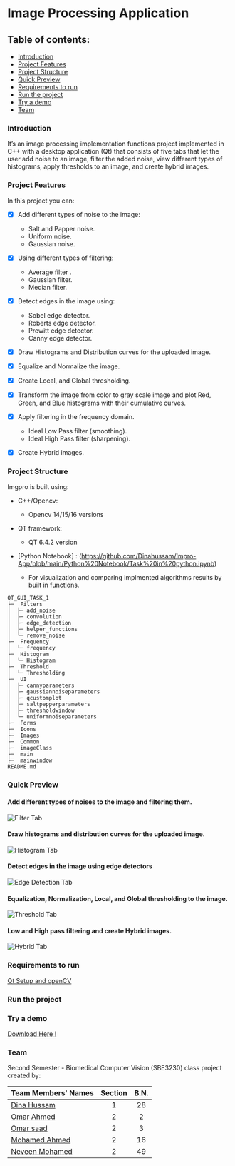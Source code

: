 # Image Processing Application

## Table of contents:
- [Introduction](#introduction)
- [Project Features](#project-features)
- [Project Structure](#project-structure)
- [Quick Preview](#quick-preview)
- [Requirements to run](#Requirements-to-run)
- [Run the project](#Run-the-project)
- [Try a demo](#Try-a-demo)
- [Team]()


### Introduction
It’s an image processing implementation functions project implemented in C++ with a desktop application (Qt) that consists of five tabs that let the user add noise to an image, filter the added noise, view different types of histograms, apply thresholds to an image, and create hybrid images. 

### Project Features
In this project you can:
- [x] Add different types of noise to the image:
  - Salt and Papper noise.
  - Uniform noise.
  - Gaussian noise.
- [x] Using different types of filtering:
  - Average filter .
  - Gaussian filter.
  - Median filter.
- [x] Detect edges in the image using:
  - Sobel edge detector.
  - Roberts edge detector.
  - Prewitt edge detector.
  - Canny edge detector.
- [x] Draw Histograms and Distribution curves for the uploaded image.
- [x] Equalize and Normalize the image.
- [x] Create Local, and Global thresholding.
- [x] Transform the image from color to gray scale image and plot Red, Green, and Blue histograms with their cumulative curves.
- [x] Apply filtering in the frequency domain.
  - Ideal Low Pass filter (smoothing).
  - Ideal High Pass filter (sharpening).
- [x] Create Hybrid images.


### Project Structure
Imgpro is built using:
- C++/Opencv:
  - Opencv 14/15/16 versions

- QT framework:
  - QT 6.4.2 version
  
 - [Python Notebook] : (https://github.com/Dinahussam/Impro-App/blob/main/Python%20Notebook/Task%20in%20python.ipynb)
    - For visualization and comparing implmented algorithms results by built in functions. 
  
```
QT_GUI_TASK_1
├─  Filters
│  ├─ add_noise 
│  ├─ convolution
│  ├─ edge_detection
│  ├─ helper_functions
│  └─ remove_noise
├─  Frequency
│  └─ frequency
├─  Histogram
│  └─ Histogram
├─  Threshold
│  └─ Thresholding
├─  UI
│  ├─ cannyparameters 
│  ├─ gaussiannoiseparameters
│  ├─ qcustomplot
│  ├─ saltpepperparameters
│  ├─ thresholdwindow
│  └─ uniformnoiseparameters
├─  Forms
├─  Icons
├─  Images
├─  Common
├─  imageClass
├─  main
├─  mainwindow
README.md
```

### Quick Preview

#### Add different types of noises to the image and filtering them.
![Filter Tab](https://user-images.githubusercontent.com/94166833/225074632-50d99267-58bf-45fc-90b8-8254eea2662c.gif)
#### Draw histograms and distribution curves for the uploaded image.
![Histogram Tab](https://user-images.githubusercontent.com/94166833/225074554-13bf3c58-7d5b-4383-8b95-8a414e9de45f.gif)
#### Detect edges in the image using edge detectors
![Edge Detection Tab](https://user-images.githubusercontent.com/94166833/225074768-da7e9fca-e547-4fdb-a8eb-823957d46aaf.gif)
#### Equalization, Normalization, Local, and Global thresholding to the image.
![Threshold Tab](https://user-images.githubusercontent.com/94166833/225074321-fd67c472-35f5-4a32-bcfb-5444f40d6fe2.gif)
#### Low and High pass filtering and create Hybrid images.
![Hybrid Tab](https://user-images.githubusercontent.com/94166833/225074411-a0d8a5cd-3f5b-4b2c-b8b3-4e44015ed536.gif)


### Requirements to run 

[ Qt Setup and openCV ](https://github.com/Dinahussam/Impro-App/files/10972282/Qt.Setup.and.openCV.pdf)


### Run the project


### Try a demo

[ Download Here !](https://www.mediafire.com/file/0how1ixgl0vnkgk/CVisioneer+Setup.exe/file)


### Team

Second Semester - Biomedical Computer Vision (SBE3230) class project created by:

| Team Members' Names                                  | Section | B.N. |
|------------------------------------------------------|:-------:|:----:|
| [Dina Hussam](https://github.com/Dinahussam)         |    1    |  28  |
| [Omar Ahmed ](https://github.com/omaranwar21)        |    2    |  2   |
| [Omar saad ](https://github.com/Omar-Saad-ELGharbawy)|    2    |  3   |
| [Mohamed Ahmed](https://github.com/MohamedAIsmail)   |    2    |  16  |
| [Neveen Mohamed](https://github.com/NeveenMohamed)   |    2    |  49  |
